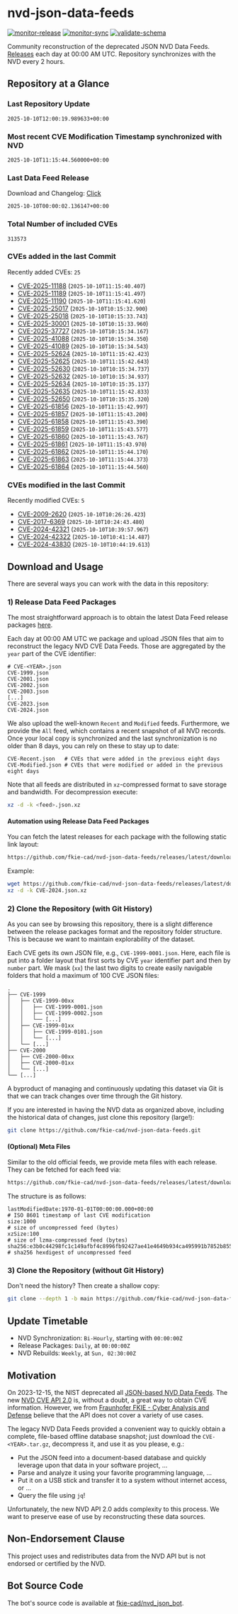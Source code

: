 # nvd-json-data-feeds

[![monitor-release](https://github.com/fkie-cad/nvd-json-data-feeds/actions/workflows/monitor_release.yml/badge.svg)](https://github.com/fkie-cad/nvd-json-data-feeds/actions/workflows/monitor_release.yml)
[![monitor-sync](https://github.com/fkie-cad/nvd-json-data-feeds/actions/workflows/monitor_sync.yml/badge.svg)](https://github.com/fkie-cad/nvd-json-data-feeds/actions/workflows/monitor_sync.yml)
[![validate-schema](https://github.com/fkie-cad/nvd-json-data-feeds/actions/workflows/validate_schema.yml/badge.svg)](https://github.com/fkie-cad/nvd-json-data-feeds/actions/workflows/validate_schema.yml)

Community reconstruction of the deprecated JSON NVD Data Feeds.
[Releases](https://github.com/fkie-cad/nvd-json-data-feeds/releases/latest) each day at 00:00 AM UTC.
Repository synchronizes with the NVD every 2 hours.

## Repository at a Glance

### Last Repository Update

```plain
2025-10-10T12:00:19.989633+00:00
```

### Most recent CVE Modification Timestamp synchronized with NVD

```plain
2025-10-10T11:15:44.560000+00:00
```

### Last Data Feed Release

Download and Changelog: [Click](https://github.com/fkie-cad/nvd-json-data-feeds/releases/latest)

```plain
2025-10-10T00:00:02.136147+00:00
```

### Total Number of included CVEs

```plain
313573
```

### CVEs added in the last Commit

Recently added CVEs: `25`

- [CVE-2025-11188](CVE-2025/CVE-2025-111xx/CVE-2025-11188.json) (`2025-10-10T11:15:40.407`)
- [CVE-2025-11189](CVE-2025/CVE-2025-111xx/CVE-2025-11189.json) (`2025-10-10T11:15:41.497`)
- [CVE-2025-11190](CVE-2025/CVE-2025-111xx/CVE-2025-11190.json) (`2025-10-10T11:15:41.620`)
- [CVE-2025-25017](CVE-2025/CVE-2025-250xx/CVE-2025-25017.json) (`2025-10-10T10:15:32.900`)
- [CVE-2025-25018](CVE-2025/CVE-2025-250xx/CVE-2025-25018.json) (`2025-10-10T10:15:33.743`)
- [CVE-2025-30001](CVE-2025/CVE-2025-300xx/CVE-2025-30001.json) (`2025-10-10T10:15:33.960`)
- [CVE-2025-37727](CVE-2025/CVE-2025-377xx/CVE-2025-37727.json) (`2025-10-10T10:15:34.167`)
- [CVE-2025-41088](CVE-2025/CVE-2025-410xx/CVE-2025-41088.json) (`2025-10-10T10:15:34.350`)
- [CVE-2025-41089](CVE-2025/CVE-2025-410xx/CVE-2025-41089.json) (`2025-10-10T10:15:34.543`)
- [CVE-2025-52624](CVE-2025/CVE-2025-526xx/CVE-2025-52624.json) (`2025-10-10T11:15:42.423`)
- [CVE-2025-52625](CVE-2025/CVE-2025-526xx/CVE-2025-52625.json) (`2025-10-10T11:15:42.643`)
- [CVE-2025-52630](CVE-2025/CVE-2025-526xx/CVE-2025-52630.json) (`2025-10-10T10:15:34.737`)
- [CVE-2025-52632](CVE-2025/CVE-2025-526xx/CVE-2025-52632.json) (`2025-10-10T10:15:34.937`)
- [CVE-2025-52634](CVE-2025/CVE-2025-526xx/CVE-2025-52634.json) (`2025-10-10T10:15:35.137`)
- [CVE-2025-52635](CVE-2025/CVE-2025-526xx/CVE-2025-52635.json) (`2025-10-10T11:15:42.833`)
- [CVE-2025-52650](CVE-2025/CVE-2025-526xx/CVE-2025-52650.json) (`2025-10-10T10:15:35.320`)
- [CVE-2025-61856](CVE-2025/CVE-2025-618xx/CVE-2025-61856.json) (`2025-10-10T11:15:42.997`)
- [CVE-2025-61857](CVE-2025/CVE-2025-618xx/CVE-2025-61857.json) (`2025-10-10T11:15:43.200`)
- [CVE-2025-61858](CVE-2025/CVE-2025-618xx/CVE-2025-61858.json) (`2025-10-10T11:15:43.390`)
- [CVE-2025-61859](CVE-2025/CVE-2025-618xx/CVE-2025-61859.json) (`2025-10-10T11:15:43.577`)
- [CVE-2025-61860](CVE-2025/CVE-2025-618xx/CVE-2025-61860.json) (`2025-10-10T11:15:43.767`)
- [CVE-2025-61861](CVE-2025/CVE-2025-618xx/CVE-2025-61861.json) (`2025-10-10T11:15:43.970`)
- [CVE-2025-61862](CVE-2025/CVE-2025-618xx/CVE-2025-61862.json) (`2025-10-10T11:15:44.170`)
- [CVE-2025-61863](CVE-2025/CVE-2025-618xx/CVE-2025-61863.json) (`2025-10-10T11:15:44.373`)
- [CVE-2025-61864](CVE-2025/CVE-2025-618xx/CVE-2025-61864.json) (`2025-10-10T11:15:44.560`)


### CVEs modified in the last Commit

Recently modified CVEs: `5`

- [CVE-2009-2620](CVE-2009/CVE-2009-26xx/CVE-2009-2620.json) (`2025-10-10T10:26:26.423`)
- [CVE-2017-6369](CVE-2017/CVE-2017-63xx/CVE-2017-6369.json) (`2025-10-10T10:24:43.480`)
- [CVE-2024-42321](CVE-2024/CVE-2024-423xx/CVE-2024-42321.json) (`2025-10-10T10:39:57.967`)
- [CVE-2024-42322](CVE-2024/CVE-2024-423xx/CVE-2024-42322.json) (`2025-10-10T10:41:14.487`)
- [CVE-2024-43830](CVE-2024/CVE-2024-438xx/CVE-2024-43830.json) (`2025-10-10T10:44:19.613`)


## Download and Usage

There are several ways you can work with the data in this repository:

### 1) Release Data Feed Packages

The most straightforward approach is to obtain the latest Data Feed release packages [here](https://github.com/fkie-cad/nvd-json-data-feeds/releases/latest).

Each day at 00:00 AM UTC we package and upload JSON files that aim to reconstruct the legacy NVD CVE Data Feeds.
Those are aggregated by the `year` part of the CVE identifier:

```
# CVE-<YEAR>.json
CVE-1999.json
CVE-2001.json
CVE-2002.json
CVE-2003.json
[...]
CVE-2023.json
CVE-2024.json
```

We also upload the well-known `Recent` and `Modified` feeds.
Furthermore, we provide the `All` feed, which contains a recent snapshot of all NVD records.
Once your local copy is synchronized and the last synchronization is no older than 8 days, you can rely on these to stay up to date:

```plain
CVE-Recent.json   # CVEs that were added in the previous eight days
CVE-Modified.json # CVEs that were modified or added in the previous eight days
```

Note that all feeds are distributed in `xz`-compressed format to save storage and bandwidth.
For decompression execute:

```sh
xz -d -k <feed>.json.xz
```

#### Automation using Release Data Feed Packages

You can fetch the latest releases for each package with the following static link layout:

```sh
https://github.com/fkie-cad/nvd-json-data-feeds/releases/latest/download/CVE-<YEAR>.json.xz
```

Example:

```sh
wget https://github.com/fkie-cad/nvd-json-data-feeds/releases/latest/download/CVE-2024.json.xz
xz -d -k CVE-2024.json.xz
```

### 2) Clone the Repository (with Git History)

As you can see by browsing this repository, there is a slight difference between the release packages format and the repository folder structure.
This is because we want to maintain explorability of the dataset.

Each CVE gets its own JSON file, e.g., `CVE-1999-0001.json`.
Here, each file is put into a folder layout that first sorts by CVE `year` identifier part and then by `number` part.
We mask (`xx`) the last two digits to create easily navigable folders that hold a maximum of 100 CVE JSON files:

```plain
.
├── CVE-1999
│   ├── CVE-1999-00xx
│   │   ├── CVE-1999-0001.json
│   │   ├── CVE-1999-0002.json
│   │   └── [...]
│   ├── CVE-1999-01xx
│   │   ├── CVE-1999-0101.json
│   │   └── [...]
│   └── [...]
├── CVE-2000
│   ├── CVE-2000-00xx
│   ├── CVE-2000-01xx
│   └── [...]
└── [...]
```

A byproduct of managing and continuously updating this dataset via Git is that we can track changes over time through the Git history.

If you are interested in having the NVD data as organized above, including the historical data of changes, just clone this repository (large!):

```sh
git clone https://github.com/fkie-cad/nvd-json-data-feeds.git
```

#### (Optional) Meta Files

Similar to the old official feeds, we provide meta files with each release. They can be fetched for each feed via:

```sh
https://github.com/fkie-cad/nvd-json-data-feeds/releases/latest/download/CVE-<YEAR>.meta
```

The structure is as follows:

```plain
lastModifiedDate:1970-01-01T00:00:00.000+00:00                          # ISO 8601 timestamp of last CVE modification
size:1000                                                               # size of uncompressed feed (bytes)
xzSize:100                                                              # size of lzma-compressed feed (bytes)
sha256:e3b0c44298fc1c149afbf4c8996fb92427ae41e4649b934ca495991b7852b855 # sha256 hexdigest of uncompressed feed
```

### 3) Clone the Repository (without Git History)

Don't need the history? Then create a shallow copy:

```sh
git clone --depth 1 -b main https://github.com/fkie-cad/nvd-json-data-feeds.git
```


## Update Timetable

* NVD Synchronization: `Bi-Hourly`, starting with `00:00:00Z`
* Release Packages: `Daily`, at `00:00:00Z`
* NVD Rebuilds: `Weekly`, at `Sun, 02:30:00Z`


## Motivation

On 2023-12-15, the NIST deprecated all [JSON-based NVD Data Feeds](https://nvd.nist.gov/vuln/data-feeds#divRetirementBanner-1).
The new [NVD CVE API 2.0](https://nvd.nist.gov/developers/vulnerabilities) is, without a doubt, a great way to obtain CVE information.
However, we from [Fraunhofer FKIE - Cyber Analysis and Defense](https://www.fkie.fraunhofer.de/en/departments/cad.html) believe that the API does not cover a variety of use cases.

The legacy NVD Data Feeds provided a convenient way to quickly obtain a complete, file-based offline database snapshot; just download the `CVE-<YEAR>.tar.gz`, decompress it, and use it as you please, e.g.:

- Put the JSON feed into a document-based database and quickly leverage upon that data in your software project, ...
- Parse and analyze it using your favorite programming language, ...
- Put it on a USB stick and transfer it to a system without internet access, or ...
- Query the file using `jq`!

Unfortunately, the new NVD API 2.0 adds complexity to this process.
We want to preserve ease of use by reconstructing these data sources.

## Non-Endorsement Clause

This project uses and redistributes data from the NVD API but is not endorsed or certified by the NVD.

## Bot Source Code

The bot's source code is available at [fkie-cad/nvd\_json\_bot](https://github.com/fkie-cad/nvd_json_bot).